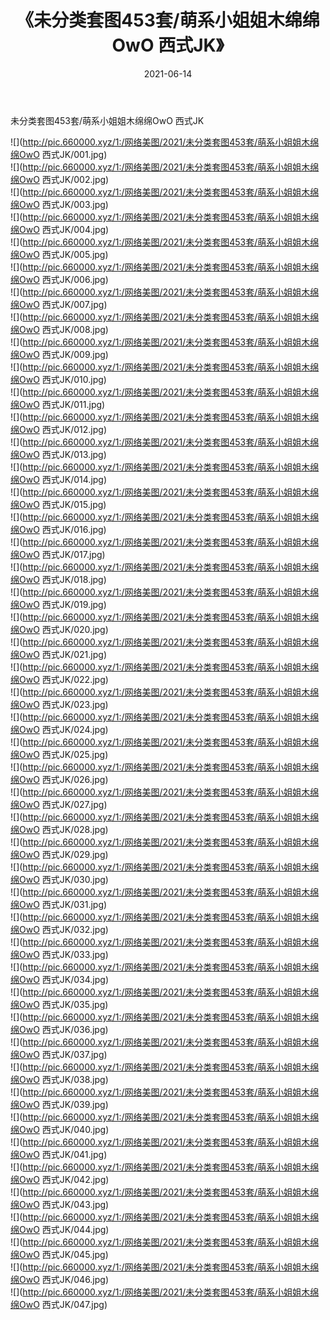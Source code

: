 ﻿---
layout: post
title:  《未分类套图453套/萌系小姐姐木绵绵OwO 西式JK》
date:   2021-06-14
img: http://pic.660000.xyz/1:/网络美图/2021/未分类套图453套/萌系小姐姐木绵绵OwO 西式JK/000.jpg
categories: [美女, 清纯, 唯美]
---

未分类套图453套/萌系小姐姐木绵绵OwO 西式JK

 ![](http://pic.660000.xyz/1:/网络美图/2021/未分类套图453套/萌系小姐姐木绵绵OwO 西式JK/001.jpg) <br>![](http://pic.660000.xyz/1:/网络美图/2021/未分类套图453套/萌系小姐姐木绵绵OwO 西式JK/002.jpg) <br>![](http://pic.660000.xyz/1:/网络美图/2021/未分类套图453套/萌系小姐姐木绵绵OwO 西式JK/003.jpg) <br>![](http://pic.660000.xyz/1:/网络美图/2021/未分类套图453套/萌系小姐姐木绵绵OwO 西式JK/004.jpg) <br>![](http://pic.660000.xyz/1:/网络美图/2021/未分类套图453套/萌系小姐姐木绵绵OwO 西式JK/005.jpg) <br>![](http://pic.660000.xyz/1:/网络美图/2021/未分类套图453套/萌系小姐姐木绵绵OwO 西式JK/006.jpg) <br>![](http://pic.660000.xyz/1:/网络美图/2021/未分类套图453套/萌系小姐姐木绵绵OwO 西式JK/007.jpg) <br>![](http://pic.660000.xyz/1:/网络美图/2021/未分类套图453套/萌系小姐姐木绵绵OwO 西式JK/008.jpg) <br>![](http://pic.660000.xyz/1:/网络美图/2021/未分类套图453套/萌系小姐姐木绵绵OwO 西式JK/009.jpg) <br>![](http://pic.660000.xyz/1:/网络美图/2021/未分类套图453套/萌系小姐姐木绵绵OwO 西式JK/010.jpg) <br>![](http://pic.660000.xyz/1:/网络美图/2021/未分类套图453套/萌系小姐姐木绵绵OwO 西式JK/011.jpg) <br>![](http://pic.660000.xyz/1:/网络美图/2021/未分类套图453套/萌系小姐姐木绵绵OwO 西式JK/012.jpg) <br>![](http://pic.660000.xyz/1:/网络美图/2021/未分类套图453套/萌系小姐姐木绵绵OwO 西式JK/013.jpg) <br>![](http://pic.660000.xyz/1:/网络美图/2021/未分类套图453套/萌系小姐姐木绵绵OwO 西式JK/014.jpg) <br>![](http://pic.660000.xyz/1:/网络美图/2021/未分类套图453套/萌系小姐姐木绵绵OwO 西式JK/015.jpg) <br>![](http://pic.660000.xyz/1:/网络美图/2021/未分类套图453套/萌系小姐姐木绵绵OwO 西式JK/016.jpg) <br>![](http://pic.660000.xyz/1:/网络美图/2021/未分类套图453套/萌系小姐姐木绵绵OwO 西式JK/017.jpg) <br>![](http://pic.660000.xyz/1:/网络美图/2021/未分类套图453套/萌系小姐姐木绵绵OwO 西式JK/018.jpg) <br>![](http://pic.660000.xyz/1:/网络美图/2021/未分类套图453套/萌系小姐姐木绵绵OwO 西式JK/019.jpg) <br>![](http://pic.660000.xyz/1:/网络美图/2021/未分类套图453套/萌系小姐姐木绵绵OwO 西式JK/020.jpg) <br>![](http://pic.660000.xyz/1:/网络美图/2021/未分类套图453套/萌系小姐姐木绵绵OwO 西式JK/021.jpg) <br>![](http://pic.660000.xyz/1:/网络美图/2021/未分类套图453套/萌系小姐姐木绵绵OwO 西式JK/022.jpg) <br>![](http://pic.660000.xyz/1:/网络美图/2021/未分类套图453套/萌系小姐姐木绵绵OwO 西式JK/023.jpg) <br>![](http://pic.660000.xyz/1:/网络美图/2021/未分类套图453套/萌系小姐姐木绵绵OwO 西式JK/024.jpg) <br>![](http://pic.660000.xyz/1:/网络美图/2021/未分类套图453套/萌系小姐姐木绵绵OwO 西式JK/025.jpg) <br>![](http://pic.660000.xyz/1:/网络美图/2021/未分类套图453套/萌系小姐姐木绵绵OwO 西式JK/026.jpg) <br>![](http://pic.660000.xyz/1:/网络美图/2021/未分类套图453套/萌系小姐姐木绵绵OwO 西式JK/027.jpg) <br>![](http://pic.660000.xyz/1:/网络美图/2021/未分类套图453套/萌系小姐姐木绵绵OwO 西式JK/028.jpg) <br>![](http://pic.660000.xyz/1:/网络美图/2021/未分类套图453套/萌系小姐姐木绵绵OwO 西式JK/029.jpg) <br>![](http://pic.660000.xyz/1:/网络美图/2021/未分类套图453套/萌系小姐姐木绵绵OwO 西式JK/030.jpg) <br>![](http://pic.660000.xyz/1:/网络美图/2021/未分类套图453套/萌系小姐姐木绵绵OwO 西式JK/031.jpg) <br>![](http://pic.660000.xyz/1:/网络美图/2021/未分类套图453套/萌系小姐姐木绵绵OwO 西式JK/032.jpg) <br>![](http://pic.660000.xyz/1:/网络美图/2021/未分类套图453套/萌系小姐姐木绵绵OwO 西式JK/033.jpg) <br>![](http://pic.660000.xyz/1:/网络美图/2021/未分类套图453套/萌系小姐姐木绵绵OwO 西式JK/034.jpg) <br>![](http://pic.660000.xyz/1:/网络美图/2021/未分类套图453套/萌系小姐姐木绵绵OwO 西式JK/035.jpg) <br>![](http://pic.660000.xyz/1:/网络美图/2021/未分类套图453套/萌系小姐姐木绵绵OwO 西式JK/036.jpg) <br>![](http://pic.660000.xyz/1:/网络美图/2021/未分类套图453套/萌系小姐姐木绵绵OwO 西式JK/037.jpg) <br>![](http://pic.660000.xyz/1:/网络美图/2021/未分类套图453套/萌系小姐姐木绵绵OwO 西式JK/038.jpg) <br>![](http://pic.660000.xyz/1:/网络美图/2021/未分类套图453套/萌系小姐姐木绵绵OwO 西式JK/039.jpg) <br>![](http://pic.660000.xyz/1:/网络美图/2021/未分类套图453套/萌系小姐姐木绵绵OwO 西式JK/040.jpg) <br>![](http://pic.660000.xyz/1:/网络美图/2021/未分类套图453套/萌系小姐姐木绵绵OwO 西式JK/041.jpg) <br>![](http://pic.660000.xyz/1:/网络美图/2021/未分类套图453套/萌系小姐姐木绵绵OwO 西式JK/042.jpg) <br>![](http://pic.660000.xyz/1:/网络美图/2021/未分类套图453套/萌系小姐姐木绵绵OwO 西式JK/043.jpg) <br>![](http://pic.660000.xyz/1:/网络美图/2021/未分类套图453套/萌系小姐姐木绵绵OwO 西式JK/044.jpg) <br>![](http://pic.660000.xyz/1:/网络美图/2021/未分类套图453套/萌系小姐姐木绵绵OwO 西式JK/045.jpg) <br>![](http://pic.660000.xyz/1:/网络美图/2021/未分类套图453套/萌系小姐姐木绵绵OwO 西式JK/046.jpg) <br>![](http://pic.660000.xyz/1:/网络美图/2021/未分类套图453套/萌系小姐姐木绵绵OwO 西式JK/047.jpg) <br>